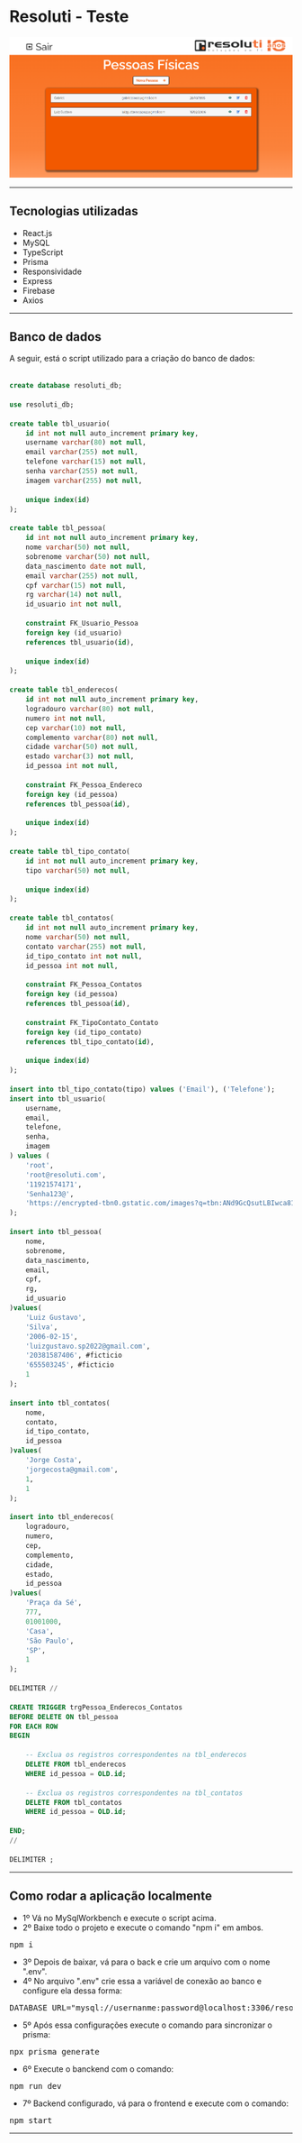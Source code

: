 # Resoluti - Teste

![](./frontend/src/assets/projeto.png)

---

## Tecnologias utilizadas

- React.js
- MySQL
- TypeScript
- Prisma
- Responsividade
- Express
- Firebase
- Axios

---

## Banco de dados

A seguir, está o script utilizado para a criação do banco de dados:

```sql

create database resoluti_db;

use resoluti_db;

create table tbl_usuario(
	id int not null auto_increment primary key,
    username varchar(80) not null,
    email varchar(255) not null,
    telefone varchar(15) not null,
    senha varchar(255) not null,
    imagem varchar(255) not null,
    
    unique index(id)
);

create table tbl_pessoa(
	id int not null auto_increment primary key,
    nome varchar(50) not null,
    sobrenome varchar(50) not null,
    data_nascimento date not null,
    email varchar(255) not null,
    cpf varchar(15) not null,
    rg varchar(14) not null,
    id_usuario int not null,
    
    constraint FK_Usuario_Pessoa
    foreign key (id_usuario)
    references tbl_usuario(id),
    
    unique index(id)
);

create table tbl_enderecos(
	id int not null auto_increment primary key,
	logradouro varchar(80) not null,
    numero int not null,
    cep varchar(10) not null,
    complemento varchar(80) not null,
    cidade varchar(50) not null,
    estado varchar(3) not null,
    id_pessoa int not null,
    
    constraint FK_Pessoa_Endereco
    foreign key (id_pessoa)
    references tbl_pessoa(id),
    
    unique index(id)
);

create table tbl_tipo_contato(
	id int not null auto_increment primary key,
	tipo varchar(50) not null,
    
    unique index(id)
);

create table tbl_contatos(
	id int not null auto_increment primary key,
	nome varchar(50) not null,
    contato varchar(255) not null,
	id_tipo_contato int not null,
	id_pessoa int not null,
    
    constraint FK_Pessoa_Contatos
    foreign key (id_pessoa)
    references tbl_pessoa(id),
    
    constraint FK_TipoContato_Contato
    foreign key (id_tipo_contato)
    references tbl_tipo_contato(id),
    
    unique index(id)
);

insert into tbl_tipo_contato(tipo) values ('Email'), ('Telefone');
insert into tbl_usuario(
	username, 
	email, 
	telefone, 
	senha, 
	imagem
) values (
	'root', 
	'root@resoluti.com', 
	'11921574171', 
	'Senha123@', 
	'https://encrypted-tbn0.gstatic.com/images?q=tbn:ANd9GcQsutLBIwca81hF6M2V0jIufR1DFmnNRpu0CjhAHL6eIA&s'
);

insert into tbl_pessoa(
	nome, 
	sobrenome, 
	data_nascimento, 
	email,
    cpf,
	rg, 
	id_usuario
)values(
	'Luiz Gustavo',
    'Silva',
    '2006-02-15',
    'luizgustavo.sp2022@gmail.com',
    '20381587406', #ficticio
    '655503245', #ficticio
    1
);

insert into tbl_contatos(
	nome,
    contato,
    id_tipo_contato,
    id_pessoa
)values(
	'Jorge Costa',
    'jorgecosta@gmail.com',
    1,
    1
);

insert into tbl_enderecos(
	logradouro,
    numero,
    cep,
    complemento,
    cidade,
    estado,
    id_pessoa
)values(
	'Praça da Sé',
	777,
	01001000,
    'Casa',
    'São Paulo',
    'SP',
    1
);

DELIMITER //

CREATE TRIGGER trgPessoa_Enderecos_Contatos
BEFORE DELETE ON tbl_pessoa
FOR EACH ROW
BEGIN

    -- Exclua os registros correspondentes na tbl_enderecos
    DELETE FROM tbl_enderecos
    WHERE id_pessoa = OLD.id;
    
    -- Exclua os registros correspondentes na tbl_contatos
    DELETE FROM tbl_contatos
    WHERE id_pessoa = OLD.id;

END;
//

DELIMITER ;

```

---

## Como rodar a aplicação localmente

- 1º Vá no MySqlWorkbench e execute o script acima.
- 2º Baixe todo o projeto e execute o comando "npm i" em ambos.
<pre>
npm i
</pre>
- 3º Depois de baixar, vá para o back e crie um arquivo com o nome ".env".
- 4º No arquivo ".env" crie essa a variável de conexão ao banco e configure ela dessa forma:
<pre>
DATABASE_URL="mysql://usernanme:password@localhost:3306/resoluti_db"
</pre>
- 5º Após essa configurações execute o comando para sincronizar o prisma:
<pre>
npx prisma generate
</pre>
- 6º Execute o banckend com o comando:
<pre>
npm run dev
</pre>
- 7º Backend configurado, vá para o frontend e execute com o comando:
<pre>
npm start
</pre>

---
